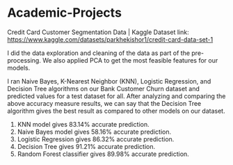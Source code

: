 # Academic-Projects

Credit Card Customer Segmentation Data | Kaggle
Dataset link: https://www.kaggle.com/datasets/parkhekishor1/credit-card-data-set-1

I did the data exploration and cleaning of the data as part of the pre-processing. We also applied PCA to get the most feasible features for our models.

I ran Naive Bayes, K-Nearest Neighbor (KNN), Logistic Regression, and Decision Tree algorithms on our Bank Customer Churn dataset and predicted values for a test dataset for all. After analyzing and comparing the above accuracy measure results, we can say that the Decision Tree algorithm gives the best result as compared to other models on our dataset. 

1. KNN model gives 83.14% accurate prediction.
2. Naive Bayes model gives 58.16% accurate prediction.
3. Logistic Regression gives 86.32% accurate prediction.
4. Decision Tree gives 91.21% accurate prediction.
5. Random Forest classifier gives 89.98% accurate prediction.
